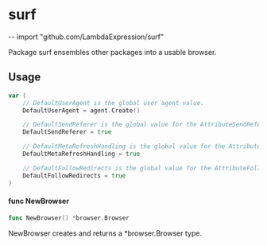 # surf
--
    import "github.com/LambdaExpression/surf"

Package surf ensembles other packages into a usable browser.

## Usage

```go
var (
	// DefaultUserAgent is the global user agent value.
	DefaultUserAgent = agent.Create()

	// DefaultSendReferer is the global value for the AttributeSendReferer attribute.
	DefaultSendReferer = true

	// DefaultMetaRefreshHandling is the global value for the AttributeHandleRefresh attribute.
	DefaultMetaRefreshHandling = true

	// DefaultFollowRedirects is the global value for the AttributeFollowRedirects attribute.
	DefaultFollowRedirects = true
)
```

#### func  NewBrowser

```go
func NewBrowser() *browser.Browser
```
NewBrowser creates and returns a *browser.Browser type.
